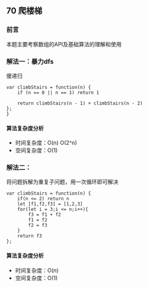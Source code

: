 ## 70 爬楼梯

### 前言
本题主要考察数组的API及基础算法的理解和使用


### 解法一：暴力dfs
傻递归

```
var climbStairs = function(n) {
    if (n == 0 || n == 1) return 1
        
    return climbStairs(n - 1) + climbStairs(n - 2)
};
}
```

#### 算法复杂度分析
- 时间复杂度：O(n) O(2^n)
- 空间复杂度：O(1) 
&nbsp;
### 解法二：
将问题拆解为重复子问题，用一次循环即可解决
```
var climbStairs = function(n) {
    if(n <= 2) return n
    let [f1,f2,f3] = [1,2,3]
    for(let i = 3;i <= n;i++){
        f3 = f1 + f2
        f1 = f2
        f2 = f3
    }
    return f3
};
```

#### 算法复杂度分析
- 时间复杂度：O(n) 
- 空间复杂度：O(1) 
&nbsp;